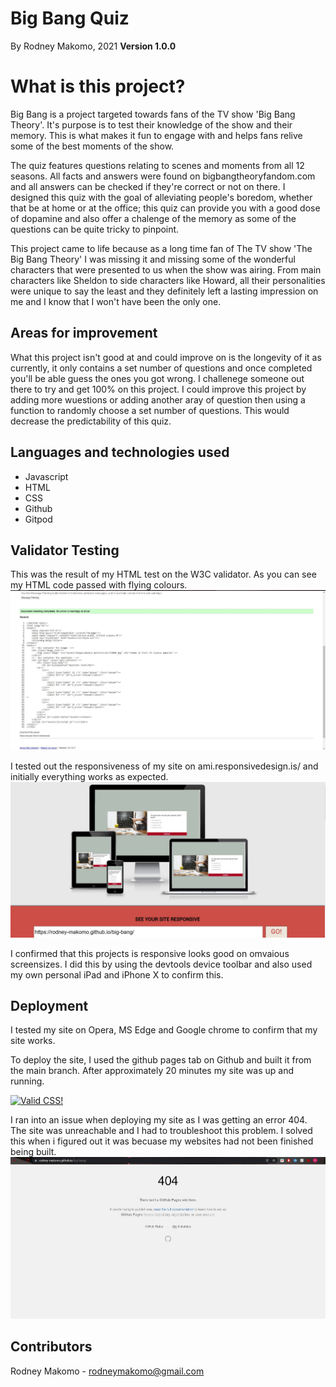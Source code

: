 # Big Bang Quiz
<!-- URL here -->
By Rodney Makomo, 2021
**Version 1.0.0**

# What is this project? 
Big Bang is a project targeted towards fans of the TV show 'Big Bang Theory'. It's purpose is to test their knowledge of the show and their memory. This is what makes it fun to engage with and helps fans relive some of the best moments of the show. 

The quiz features questions relating to scenes and moments from all 12 seasons. All facts and answers were found on bigbangtheoryfandom.com and all answers can be checked if they're correct or not on there. I designed this quiz with the goal of alleviating people's boredom, whether that be at home or at the office; this quiz can provide you with a good dose of dopamine and also offer a chalenge of the memory as some of the questions can be quite tricky to pinpoint. 

This project came to life because as a long time fan of The TV show 'The Big Bang Theory' I was missing it and missing some of the wonderful characters that were presented to us when the show was airing. From main characters like Sheldon to side characters like Howard, all their personalities were unique to say the least and they definitely left a lasting impression on me and I know that I won't have been the only one.

## Areas for improvement
What this project isn't good at and could improve on is the longevity of it as currently, it only contains a set number of questions and once completed you'll be able guess the ones you got wrong. I challenege someone out there to try and get 100% on this project. I could improve this project by adding more wuestions or adding another aray of question then using a function to randomly choose a set number of questions. This would decrease the predictability of this quiz.



## Languages and technologies used
 - Javascript
 - HTML
 - CSS
 - Github
 - Gitpod

 <!-- write how this project utilises loops and if statements  -->

 ## Validator Testing
 This was the result of my HTML test on the W3C validator. As you can see my HTML code passed with flying colours.
![](assets/images/HTML%20Check.JPG)

I tested out the responsiveness of my site on ami.responsivedesign.is/ and initially everything works as expected.
![](assets/images/AmIResponsive.JPG)

I confirmed that this projects is responsive looks good on omvaious screensizes. I did this by using the devtools device toolbar and also used my own personal iPad and iPhone X to confirm this.

## Deployment
I tested my site on Opera, MS Edge and Google chrome to confirm that my site works.

To deploy the site, I used the github pages tab on Github and built it from the main branch. After approximately 20 minutes my site was up and running.


<p>
    <a href="http://jigsaw.w3.org/css-validator/check/referer">
        <img style="border:0;width:88px;height:31px"
            src="http://jigsaw.w3.org/css-validator/images/vcss"
            alt="Valid CSS!" />
    </a>
</p>

I ran into an issue when deploying my site as I was getting an error 404. The site was unreachable and I had to troubleshoot this problem. I solved this when i figured out it was becuase my websites had not been finished being built.
![](assets/images/Problem%20deploying.JPG) 


## Contributors
Rodney Makomo - rodneymakomo@gmail.com